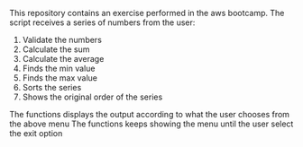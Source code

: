 This repository contains an exercise performed in the aws bootcamp.
The script receives a series of numbers from the user:
1. Validate the numbers
2. Calculate the sum
3. Calculate the average
4. Finds the min value
5. Finds the max value
6. Sorts the series
7. Shows the original order of the series

The functions displays the output according to what the user chooses from the above menu
The functions keeps showing the menu until the user select the exit option
